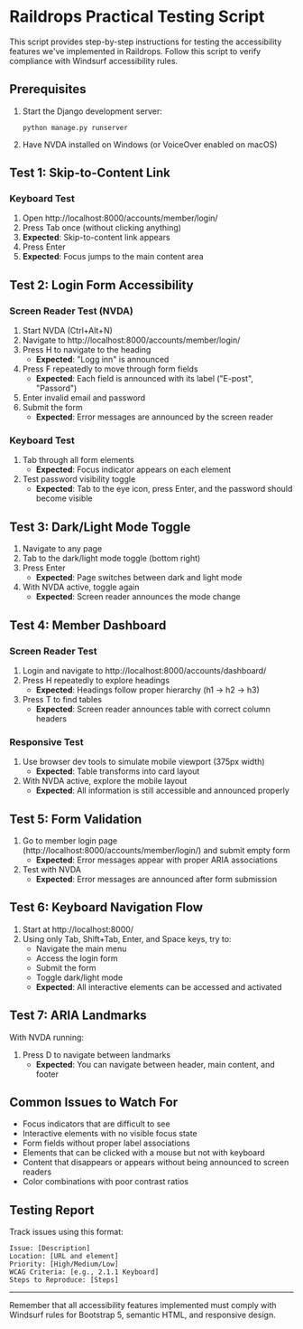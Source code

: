 # Raildrops Practical Testing Script

This script provides step-by-step instructions for testing the accessibility features we've implemented in Raildrops. Follow this script to verify compliance with Windsurf accessibility rules.

## Prerequisites

1. Start the Django development server:
   ```
   python manage.py runserver
   ```

2. Have NVDA installed on Windows (or VoiceOver enabled on macOS)

## Test 1: Skip-to-Content Link

### Keyboard Test
1. Open http://localhost:8000/accounts/member/login/
2. Press Tab once (without clicking anything)
3. **Expected**: Skip-to-content link appears
4. Press Enter
5. **Expected**: Focus jumps to the main content area

## Test 2: Login Form Accessibility

### Screen Reader Test (NVDA)
1. Start NVDA (Ctrl+Alt+N)
2. Navigate to http://localhost:8000/accounts/member/login/
3. Press H to navigate to the heading
   - **Expected**: "Logg inn" is announced
4. Press F repeatedly to move through form fields
   - **Expected**: Each field is announced with its label ("E-post", "Passord")
5. Enter invalid email and password
6. Submit the form
   - **Expected**: Error messages are announced by the screen reader

### Keyboard Test
1. Tab through all form elements
   - **Expected**: Focus indicator appears on each element
2. Test password visibility toggle
   - **Expected**: Tab to the eye icon, press Enter, and the password should become visible

## Test 3: Dark/Light Mode Toggle

1. Navigate to any page
2. Tab to the dark/light mode toggle (bottom right)
3. Press Enter
   - **Expected**: Page switches between dark and light mode
4. With NVDA active, toggle again
   - **Expected**: Screen reader announces the mode change

## Test 4: Member Dashboard

### Screen Reader Test
1. Login and navigate to http://localhost:8000/accounts/dashboard/
2. Press H repeatedly to explore headings
   - **Expected**: Headings follow proper hierarchy (h1 → h2 → h3)
3. Press T to find tables
   - **Expected**: Screen reader announces table with correct column headers

### Responsive Test
1. Use browser dev tools to simulate mobile viewport (375px width)
   - **Expected**: Table transforms into card layout
2. With NVDA active, explore the mobile layout
   - **Expected**: All information is still accessible and announced properly

## Test 5: Form Validation

1. Go to member login page (http://localhost:8000/accounts/member/login/) and submit empty form
   - **Expected**: Error messages appear with proper ARIA associations
2. Test with NVDA
   - **Expected**: Error messages are announced after form submission

## Test 6: Keyboard Navigation Flow

1. Start at http://localhost:8000/
2. Using only Tab, Shift+Tab, Enter, and Space keys, try to:
   - Navigate the main menu
   - Access the login form
   - Submit the form
   - Toggle dark/light mode
   - **Expected**: All interactive elements can be accessed and activated

## Test 7: ARIA Landmarks

With NVDA running:
1. Press D to navigate between landmarks
   - **Expected**: You can navigate between header, main content, and footer

## Common Issues to Watch For

- Focus indicators that are difficult to see
- Interactive elements with no visible focus state
- Form fields without proper label associations
- Elements that can be clicked with a mouse but not with keyboard
- Content that disappears or appears without being announced to screen readers
- Color combinations with poor contrast ratios

## Testing Report

Track issues using this format:

```
Issue: [Description]
Location: [URL and element]
Priority: [High/Medium/Low]
WCAG Criteria: [e.g., 2.1.1 Keyboard]
Steps to Reproduce: [Steps]
```

---

Remember that all accessibility features implemented must comply with Windsurf rules for Bootstrap 5, semantic HTML, and responsive design.
